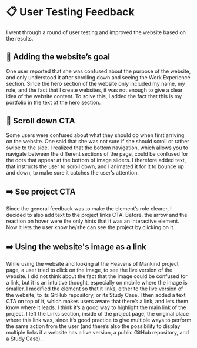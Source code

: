 # 📋 User Testing Feedback

I went through a round of user testing and improved the website based on the results.

## 🎯 Adding the website’s goal

One user reported that she was confused about the purpose of the website, and only understood it after scrolling down and seeing the Work Experience section. Since the hero section of the website only included my name, my role, and the fact that I create websites, it was not enough to give a clear idea of the website content. To solve this, I added the fact that this is my portfolio in the text of the hero section.

## 🔽 Scroll down CTA

Some users were confused about what they should do when first arriving on the website. One said that she was not sure if she should scroll or rather swipe to the side. I realized that the bottom navigation, which allows you to navigate between the different sections of the page, could be confused for the dots that appear at the bottom of image sliders. I therefore added text, that instructs the user to scroll down, and I animated it for it to bounce up and down, to make sure it catches the user’s attention.

## ➡️ See project CTA

Since the general feedback was to make the element’s role clearer, I decided to also add text to the project links CTA. Before, the arrow and the reaction on hover were the only hints that it was an interactive element. Now it lets the user know he/she can see the project by clicking on it.

## ➡️ Using the website's image as a link

While using the website and looking at the Heavens of Mankind project page, a user tried to click on the image, to see the live version of the website. I did not think about the fact that the image could be confused for a link, but it is an intuitive thought, especially on mobile where the image is smaller. I modified the element so that it links, either to the live version of the website, to its GitHub repository, or its Study Case. I then added a text CTA on top of it, which makes users aware that there’s a link, and lets them know where it leads. I think it’s a good way to highlight the main link of the project. I left the Links section, inside of the project page, the original place where this link was, since it’s good practice to give multiple ways to perform the same action from the user (and there’s also the possibility to display multiple links if a website has a live version, a public GitHub repository, and a Study Case).
